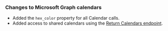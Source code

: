 ### Changes to Microsoft Graph calendars

- Added the `hex_color` property for all Calendar calls.
- Added access to shared calendars using the [Return Calendars endpoint](https://developer.nylas.com/docs/api/v3/ecc/#get-/v3/grants/-grant_id-/calendars).